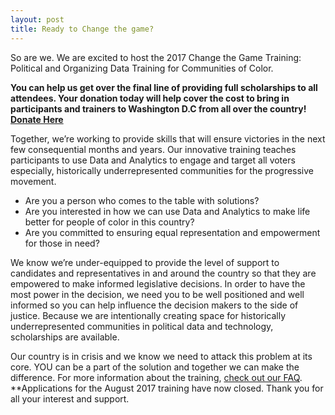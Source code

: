 ```yaml
---
layout: post
title: Ready to Change the game?
---
```


So are we. We are excited to host the 2017 Change the Game Training: Political and Organizing Data Training for Communities of Color.

**You can help us get over the final line of providing full scholarships to all attendees. Your donation today will help cover the cost to bring in participants and trainers to Washington D.C from all over the country! [Donate Here](https://action.momsrising.org/donate/change_the_game/)**

Together, we’re working to provide skills that will ensure victories in the next few consequential months and years. Our innovative training teaches participants to use Data and Analytics to engage and target all voters especially, historically underrepresented communities for the progressive movement. 

+ Are you a person who comes to the table with solutions? 
+ Are you interested in how we can use Data and Analytics to make life better for people of color in this country?
+ Are you committed to ensuring equal representation and empowerment for those in need?

We know we’re under-equipped to provide the level of support to candidates and representatives in and around the country so that they are empowered to make informed legislative decisions. In order to have the most power in the decision, we need you to be well positioned and well informed so you can help influence the decision makers to the side of justice. Because we are intentionally creating space for historically underrepresented communities in political data and technology, scholarships are available. 
 
Our country is in crisis and we know we need to attack this problem at its core. YOU can be a part of the solution and together we can make the difference. For more information about the training, [check out our FAQ](http://changethegame.io/info/).
**Applications for the August 2017 training have now closed. Thank you for all your interest and support. 
